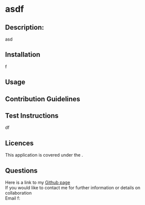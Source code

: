 # asdf  
  ## Description:  
  asd

  ## Installation   
  f

  ## Usage   
  

  ## Contribution Guidelines
  

  ## Test Instructions
  df

  ## Licences
  This application is covered under the .

  ## Questions
  Here is a link to my [Github page](https://github.com/f)  
  If you would like to contact me for further information or details on collaboration  
  Email f: 
